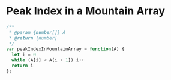 # Peak Index in a Mountain Array

```JavaScript
/**
 * @param {number[]} A
 * @return {number}
 */
var peakIndexInMountainArray = function(A) {
  let i = 0
  while (A[i] < A[i + 1]) i++
  return i
};
```